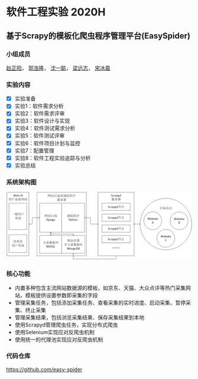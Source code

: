 # 软件工程实验 2020H
## 基于Scrapy的模板化爬虫程序管理平台(EasySpider)

### 小组成员
[赵正阳](https://github.com/ZZy979)，
[郭浩隆](https://github.com/ghlfcb)，
[沈一聪](https://github.com/icessspark)，
[梁远志](https://github.com/tonnylyz)，
[宋冰晨](https://github.com/Ssynchronicity)

### 实验内容
- [x] 实验准备
- [x] 实验1：软件需求分析
- [x] 实验2：软件需求评审
- [x] 实验3：软件设计与实现
- [x] 实验4：软件测试需求分析
- [x] 实验5：软件测试评审
- [x] 实验6：软件项目计划与监控
- [x] 实验7：配置管理
- [x] 实验8：软件工程实验追踪与分析
- [x] 实验总结

### 系统架构图
![系统架构图](4.项目提交制品/4.1软件需求分析/图片/系统架构.png)

### 核心功能
* 内置多种包含主流网站数据源的模板，如京东、天猫、大众点评等热门采集网站，模板提供设置参数即采集的字段
* 管理采集任务，包括添加采集任务、查看采集的实时进度、启动采集、暂停采集、终止采集
* 管理采集结果，包括浏览采集结果、保存采集结果到本地
* 使用Scrapyd管理爬虫任务，实现分布式爬虫
* 使用Selenium实现应对反爬虫机制
* 使用统一的代理池实现应对反爬虫机制

### 代码仓库
https://github.com/easy-spider
